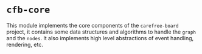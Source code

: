 # `cfb-core`

This module implements the core components of the `carefree-board` project, it contains
some data structures and algorithms to handle the `graph` and the `nodes`. It also
implements high level abstractions of event handling, rendering, etc.
